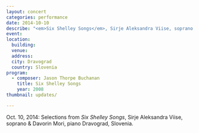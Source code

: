 ```yaml
---
layout: concert
categories: performance
date: 2014-10-10
describe: "<em>Six Shelley Songs</em>, Sirje Aleksandra Viise, soprano & Davorin Mori, piano."
event:
location:
  building:
  venue:
  address:
  city: Dravograd
  country: Slovenia
program:
  - composer: Jason Thorpe Buchanan
    title: Six Shelley Songs
    year: 2008
thumbnail: updates/

---
```


Oct. 10, 2014: Selections from <em>Six Shelley Songs</em>, Sirje Aleksandra Viise, soprano & Davorin Mori, piano Dravograd, Slovenia.
